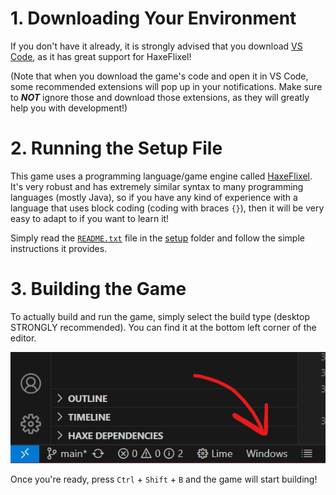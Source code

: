 # 1. Downloading Your Environment

If you don't have it already, it is strongly advised that you download [VS Code](https://code.visualstudio.com/), as 
it has great support for HaxeFlixel!

(Note that when you download the game's code and open it in VS Code, some recommended extensions will pop up in
your notifications. Make sure to ***NOT*** ignore those and download those extensions, as 
they will greatly help you with development!)

# 2. Running the Setup File

This game uses a programming language/game engine called [HaxeFlixel](https://haxeflixel.com/).
It's very robust and has extremely similar syntax to many programming languages (mostly Java), so
if you have any kind of experience with a language that uses block coding (coding with braces `{}`), 
then it will be very easy to adapt to if you want to learn it!

Simply read the [`README.txt`](setup/README.txt/) file in the [setup](setup/) folder and follow the simple instructions it provides.

# 3. Building the Game

To actually build and run the game, simply select the 
build type (desktop STRONGLY recommended). You can find it at the bottom left
corner of the editor.

![Build Type Location](docs/build-type-loc.png/)

Once you're ready, press `Ctrl` + `Shift` + `B` and the game will start building!
